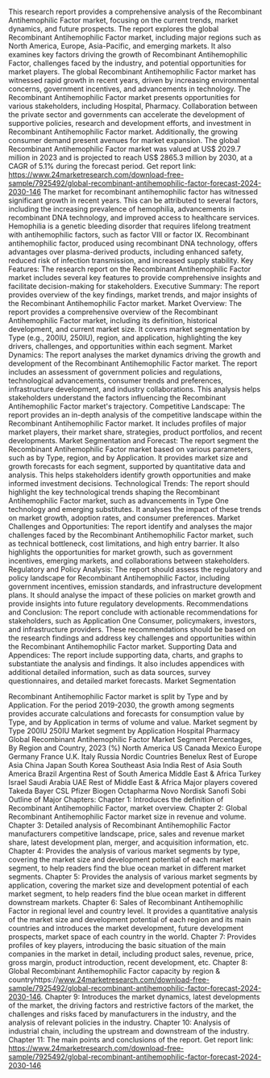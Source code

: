This research report provides a comprehensive analysis of the Recombinant Antihemophilic Factor market, focusing on the current trends, market dynamics, and future prospects. The report explores the global Recombinant Antihemophilic Factor market, including major regions such as North America, Europe, Asia-Pacific, and emerging markets. It also examines key factors driving the growth of Recombinant Antihemophilic Factor, challenges faced by the industry, and potential opportunities for market players.
The global Recombinant Antihemophilic Factor market has witnessed rapid growth in recent years, driven by increasing environmental concerns, government incentives, and advancements in technology. The Recombinant Antihemophilic Factor market presents opportunities for various stakeholders, including Hospital, Pharmacy. Collaboration between the private sector and governments can accelerate the development of supportive policies, research and development efforts, and investment in Recombinant Antihemophilic Factor market. Additionally, the growing consumer demand present avenues for market expansion.
The global Recombinant Antihemophilic Factor market was valued at US$ 2029.7 million in 2023 and is projected to reach US$ 2865.3 million by 2030, at a CAGR of 5.1% during the forecast period.
Get report link: https://www.24marketresearch.com/download-free-sample/7925492/global-recombinant-antihemophilic-factor-forecast-2024-2030-146
The market for recombinant antihemophilic factor has witnessed significant growth in recent years. This can be attributed to several factors, including the increasing prevalence of hemophilia, advancements in recombinant DNA technology, and improved access to healthcare services. Hemophilia is a genetic bleeding disorder that requires lifelong treatment with antihemophilic factors, such as factor VIII or factor IX. Recombinant antihemophilic factor, produced using recombinant DNA technology, offers advantages over plasma-derived products, including enhanced safety, reduced risk of infection transmission, and increased supply stability.
Key Features:
The research report on the Recombinant Antihemophilic Factor market includes several key features to provide comprehensive insights and facilitate decision-making for stakeholders.
Executive Summary: The report provides overview of the key findings, market trends, and major insights of the Recombinant Antihemophilic Factor market.
Market Overview: The report provides a comprehensive overview of the Recombinant Antihemophilic Factor market, including its definition, historical development, and current market size. It covers market segmentation by Type (e.g., 200IU, 250IU), region, and application, highlighting the key drivers, challenges, and opportunities within each segment.
Market Dynamics: The report analyses the market dynamics driving the growth and development of the Recombinant Antihemophilic Factor market. The report includes an assessment of government policies and regulations, technological advancements, consumer trends and preferences, infrastructure development, and industry collaborations. This analysis helps stakeholders understand the factors influencing the Recombinant Antihemophilic Factor market's trajectory.
Competitive Landscape: The report provides an in-depth analysis of the competitive landscape within the Recombinant Antihemophilic Factor market. It includes profiles of major market players, their market share, strategies, product portfolios, and recent developments.
Market Segmentation and Forecast: The report segment the Recombinant Antihemophilic Factor market based on various parameters, such as by Type, region, and by Application. It provides market size and growth forecasts for each segment, supported by quantitative data and analysis. This helps stakeholders identify growth opportunities and make informed investment decisions.
Technological Trends: The report should highlight the key technological trends shaping the Recombinant Antihemophilic Factor market, such as advancements in Type One technology and emerging substitutes. It analyses the impact of these trends on market growth, adoption rates, and consumer preferences.
Market Challenges and Opportunities: The report identify and analyses the major challenges faced by the Recombinant Antihemophilic Factor market, such as technical bottleneck, cost limitations, and high entry barrier. It also highlights the opportunities for market growth, such as government incentives, emerging markets, and collaborations between stakeholders.
Regulatory and Policy Analysis: The report should assess the regulatory and policy landscape for Recombinant Antihemophilic Factor, including government incentives, emission standards, and infrastructure development plans. It should analyse the impact of these policies on market growth and provide insights into future regulatory developments.
Recommendations and Conclusion: The report conclude with actionable recommendations for stakeholders, such as Application One Consumer, policymakers, investors, and infrastructure providers. These recommendations should be based on the research findings and address key challenges and opportunities within the Recombinant Antihemophilic Factor market.
Supporting Data and Appendices: The report include supporting data, charts, and graphs to substantiate the analysis and findings. It also includes appendices with additional detailed information, such as data sources, survey questionnaires, and detailed market forecasts.
Market Segmentation

Recombinant Antihemophilic Factor market is split by Type and by Application. For the period 2019-2030, the growth among segments provides accurate calculations and forecasts for consumption value by Type, and by Application in terms of volume and value.
Market segment by Type
200IU
250IU
Market segment by Application
Hospital
Pharmacy
Global Recombinant Antihemophilic Factor Market Segment Percentages, By Region and Country, 2023 (%)
North America
US
Canada
Mexico
Europe
Germany
France
U.K.
Italy
Russia
Nordic Countries
Benelux
Rest of Europe
Asia
China
Japan
South Korea
Southeast Asia
India
Rest of Asia
South America
Brazil
Argentina
Rest of South America
Middle East & Africa
Turkey
Israel
Saudi Arabia
UAE
Rest of Middle East & Africa
Major players covered
Takeda
Bayer
CSL
Pfizer
Biogen
Octapharma
Novo Nordisk
Sanofi
Sobi
Outline of Major Chapters:
Chapter 1: Introduces the definition of Recombinant Antihemophilic Factor, market overview.
Chapter 2: Global Recombinant Antihemophilic Factor market size in revenue and volume.
Chapter 3: Detailed analysis of Recombinant Antihemophilic Factor manufacturers competitive landscape, price, sales and revenue market share, latest development plan, merger, and acquisition information, etc.
Chapter 4: Provides the analysis of various market segments by type, covering the market size and development potential of each market segment, to help readers find the blue ocean market in different market segments.
Chapter 5: Provides the analysis of various market segments by application, covering the market size and development potential of each market segment, to help readers find the blue ocean market in different downstream markets.
Chapter 6: Sales of Recombinant Antihemophilic Factor in regional level and country level. It provides a quantitative analysis of the market size and development potential of each region and its main countries and introduces the market development, future development prospects, market space of each country in the world.
Chapter 7: Provides profiles of key players, introducing the basic situation of the main companies in the market in detail, including product sales, revenue, price, gross margin, product introduction, recent development, etc.
Chapter 8: Global Recombinant Antihemophilic Factor capacity by region & countryhttps://www.24marketresearch.com/download-free-sample/7925492/global-recombinant-antihemophilic-factor-forecast-2024-2030-146.
Chapter 9: Introduces the market dynamics, latest developments of the market, the driving factors and restrictive factors of the market, the challenges and risks faced by manufacturers in the industry, and the analysis of relevant policies in the industry.
Chapter 10: Analysis of industrial chain, including the upstream and downstream of the industry.
Chapter 11: The main points and conclusions of the report.
Get report link: https://www.24marketresearch.com/download-free-sample/7925492/global-recombinant-antihemophilic-factor-forecast-2024-2030-146
